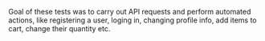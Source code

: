 Goal of these tests was to carry out API requests and perform automated actions, like registering a user, loging in, changing profile info, add items to cart, change their quantity etc. 

